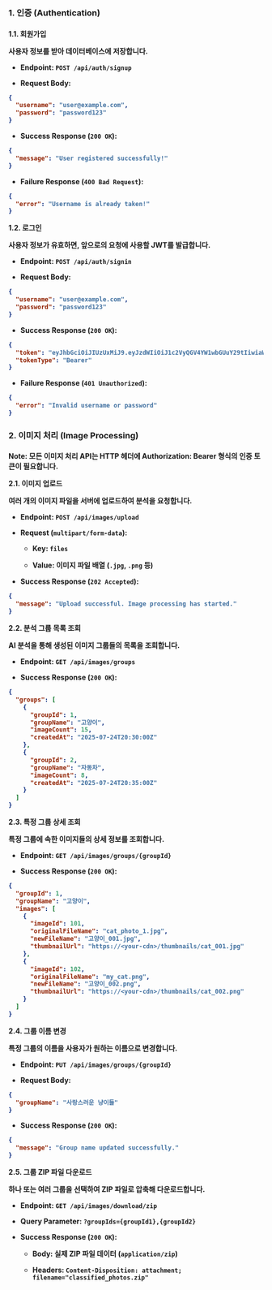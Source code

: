 <h3>1. 인증 (Authentication)
<h4>1.1. 회원가입

사용자 정보를 받아 데이터베이스에 저장합니다.

- Endpoint: `POST /api/auth/signup`

- Request Body:

```JSON
{
  "username": "user@example.com",
  "password": "password123"
}
```
- Success Response (`200 OK`):

```JSON
{
  "message": "User registered successfully!"
}
```
- Failure Response (`400 Bad Request`):

```JSON
{
  "error": "Username is already taken!"
}
```
1.2. 로그인

사용자 정보가 유효하면, 앞으로의 요청에 사용할 JWT를 발급합니다.

- Endpoint: `POST /api/auth/signin`

- Request Body:

```JSON
{
  "username": "user@example.com",
  "password": "password123"
}
```
- Success Response (`200 OK`):

```JSON
{
  "token": "eyJhbGciOiJIUzUxMiJ9.eyJzdWIiOiJ1c2VyQGV4YW1wbGUuY29tIiwiaWF0IjoxNzIxOD...",
  "tokenType": "Bearer"
}
```
- Failure Response (`401 Unauthorized`):

```JSON
{
  "error": "Invalid username or password"
}
```
<h3>2. 이미지 처리 (Image Processing)
<h4>Note: 모든 이미지 처리 API는 HTTP 헤더에 Authorization: Bearer <JWT_TOKEN> 형식의 인증 토큰이 필요합니다.

2.1. 이미지 업로드

여러 개의 이미지 파일을 서버에 업로드하여 분석을 요청합니다.

- Endpoint: `POST /api/images/upload`

- Request (`multipart/form-data`):

  - Key: `files`

  - Value: 이미지 파일 배열 (`.jpg`, `.png` 등)

- Success Response (`202 Accepted`):

```JSON
{
  "message": "Upload successful. Image processing has started."
}
```
2.2. 분석 그룹 목록 조회

AI 분석을 통해 생성된 이미지 그룹들의 목록을 조회합니다.

- Endpoint: `GET /api/images/groups`

- Success Response (`200 OK`):

```JSON
{
  "groups": [
    {
      "groupId": 1,
      "groupName": "고양이",
      "imageCount": 15,
      "createdAt": "2025-07-24T20:30:00Z"
    },
    {
      "groupId": 2,
      "groupName": "자동차",
      "imageCount": 8,
      "createdAt": "2025-07-24T20:35:00Z"
    }
  ]
}
```
2.3. 특정 그룹 상세 조회

특정 그룹에 속한 이미지들의 상세 정보를 조회합니다.

- Endpoint: `GET /api/images/groups/{groupId}`

- Success Response (`200 OK`):

```JSON
{
  "groupId": 1,
  "groupName": "고양이",
  "images": [
    {
      "imageId": 101,
      "originalFileName": "cat_photo_1.jpg",
      "newFileName": "고양이_001.jpg",
      "thumbnailUrl": "https://<your-cdn>/thumbnails/cat_001.jpg"
    },
    {
      "imageId": 102,
      "originalFileName": "my_cat.png",
      "newFileName": "고양이_002.png",
      "thumbnailUrl": "https://<your-cdn>/thumbnails/cat_002.png"
    }
  ]
}
```
2.4. 그룹 이름 변경

특정 그룹의 이름을 사용자가 원하는 이름으로 변경합니다.

- Endpoint: `PUT /api/images/groups/{groupId}`

- Request Body:

``` JSON
{
  "groupName": "사랑스러운 냥이들"
}
```
- Success Response (`200 OK`):

```JSON
{
  "message": "Group name updated successfully."
}
```
2.5. 그룹 ZIP 파일 다운로드

하나 또는 여러 그룹을 선택하여 ZIP 파일로 압축해 다운로드합니다.

- Endpoint: `GET /api/images/download/zip`

- Query Parameter: `?groupIds={groupId1},{groupId2}`

- Success Response (`200 OK`):

  - Body: 실제 ZIP 파일 데이터 (`application/zip`)

  - Headers: `Content-Disposition: attachment; filename="classified_photos.zip"`
